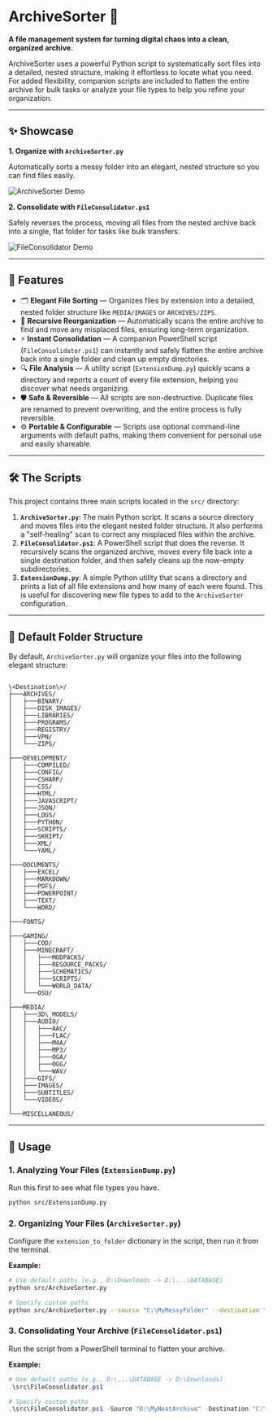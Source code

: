 # ArchiveSorter 📂

**A file management system for turning digital chaos into a clean, organized archive.**

ArchiveSorter uses a powerful Python script to systematically sort files into a detailed, nested structure, making it effortless to locate what you need. For added flexibility, companion scripts are included to flatten the entire archive for bulk tasks or analyze your file types to help you refine your organization.

---
## ✨ Showcase

**1. Organize with `ArchiveSorter.py`**

Automatically sorts a messy folder into an elegant, nested structure so you can find files easily.

![ArchiveSorter Demo](https://raw.githubusercontent.com/WiseDodge/ArchiveSorter/main/docs/assets/ArchiveSorter-Demo.gif)

**2. Consolidate with `FileConsolidator.ps1`**

Safely reverses the process, moving all files from the nested archive back into a single, flat folder for tasks like bulk transfers.

![FileConsolidator Demo](https://raw.githubusercontent.com/WiseDodge/ArchiveSorter/main/docs/assets/FileConsolidator-Demo.gif)

---

## 🚀 Features

- 🗂️ **Elegant File Sorting** — Organizes files by extension into a detailed, nested folder structure like `MEDIA/IMAGES` or `ARCHIVES/ZIPS`.
- 🔄 **Recursive Reorganization** — Automatically scans the entire archive to find and move any misplaced files, ensuring long-term organization.
- ⚡ **Instant Consolidation** — A companion PowerShell script (`FileConsolidator.ps1`) can instantly and safely flatten the entire archive back into a single folder and clean up empty directories.
- 🔍 **File Analysis** — A utility script (`ExtensionDump.py`) quickly scans a directory and reports a count of every file extension, helping you discover what needs organizing.
- 🛡️ **Safe & Reversible** — All scripts are non-destructive. Duplicate files are renamed to prevent overwriting, and the entire process is fully reversible.
- ⚙️ **Portable & Configurable** — Scripts use optional command-line arguments with default paths, making them convenient for personal use and easily shareable.

---

## 🛠️ The Scripts

This project contains three main scripts located in the `src/` directory:

1.  **`ArchiveSorter.py`**: The main Python script. It scans a source directory and moves files into the elegant nested folder structure. It also performs a "self-healing" scan to correct any misplaced files within the archive.
2.  **`FileConsolidator.ps1`**: A PowerShell script that does the reverse. It recursively scans the organized archive, moves every file back into a single destination folder, and then safely cleans up the now-empty subdirectories.
3.  **`ExtensionDump.py`**: A simple Python utility that scans a directory and prints a list of all file extensions and how many of each were found. This is useful for discovering new file types to add to the `ArchiveSorter` configuration.

---

## 📂 Default Folder Structure

By default, `ArchiveSorter.py` will organize your files into the following elegant structure:

```

\<Destination\>/
├───ARCHIVES/
│   ├───BINARY/
│   ├───DISK_IMAGES/
│   ├───LIBRARIES/
│   ├───PROGRAMS/
│   ├───REGISTRY/
│   ├───VPN/
│   └───ZIPS/
│
├───DEVELOPMENT/
│   ├───COMPILED/
│   ├───CONFIG/
│   ├───CSHARP/
│   ├───CSS/
│   ├───HTML/
│   ├───JAVASCRIPT/
│   ├───JSON/
│   ├───LOGS/
│   ├───PYTHON/
│   ├───SCRIPTS/
│   ├───SKRIPT/
│   ├───XML/
│   └───YAML/
│
├───DOCUMENTS/
│   ├───EXCEL/
│   ├───MARKDOWN/
│   ├───PDFS/
│   ├───POWERPOINT/
│   ├───TEXT/
│   └───WORD/
│
├───FONTS/
│
├───GAMING/
│   ├───COD/
│   ├───MINECRAFT/
│   │   ├───MODPACKS/
│   │   ├───RESOURCE_PACKS/
│   │   ├───SCHEMATICS/
│   │   ├───SCRIPTS/
│   │   └───WORLD_DATA/
│   └───OSU/
│
├───MEDIA/
│   ├───3D\_MODELS/
│   ├───AUDIO/
│   │   ├───AAC/
│   │   ├───FLAC/
│   │   ├───M4A/
│   │   ├───MP3/
│   │   ├───OGA/
│   │   ├───OGG/
│   │   └───WAV/
│   ├───GIFS/
│   ├───IMAGES/
│   ├───SUBTITLES/
│   └───VIDEOS/
│
└───MISCELLANEOUS/

````

---

## 🧰 Usage

### 1. Analyzing Your Files (`ExtensionDump.py`)
Run this first to see what file types you have.
```bash
python src/ExtensionDump.py
````

### 2\. Organizing Your Files (`ArchiveSorter.py`)

Configure the `extension_to_folder` dictionary in the script, then run it from the terminal.

**Example:**

```bash
# Use default paths (e.g., D:\Downloads -> D:\...\DATABASE)
python src/ArchiveSorter.py

# Specify custom paths
python src/ArchiveSorter.py --source "C:\MyMessyFolder" --destination "D:\MyNeatArchive"
```

### 3\. Consolidating Your Archive (`FileConsolidator.ps1`)

Run the script from a PowerShell terminal to flatten your archive.

**Example:**

```powershell
# Use default paths (e.g., D:\...\DATABASE -> D:\Downloads)
.\src\FileConsolidator.ps1

# Specify custom paths
.\src\FileConsolidator.ps1 -Source "D:\MyNeatArchive" -Destination "C:\Temp\AllFiles"
```
